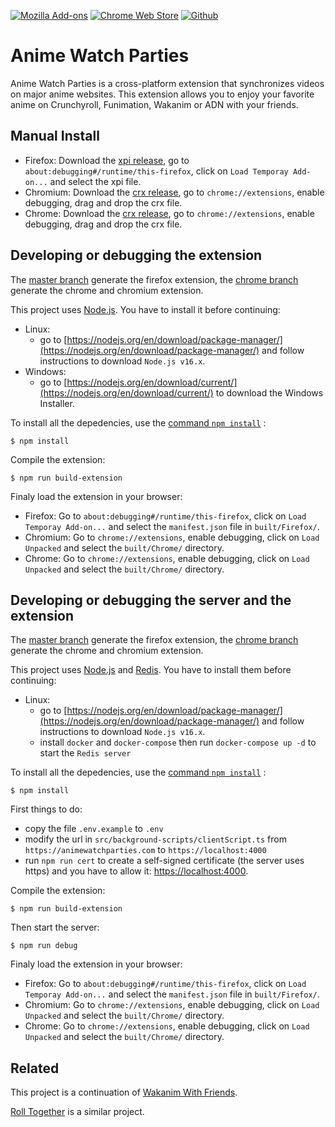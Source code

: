 [![Mozilla Add-ons](https://img.shields.io/amo/v/anime-watch-parties?label=Firefox&logo=Firefox)](https://addons.mozilla.org/firefox/addon/anime-watch-parties/)
[![Chrome Web Store](https://img.shields.io/chrome-web-store/v/goinehmnmhnoaepodbngfgdgjeibgelh?label=Chrome&logo=Google%20Chrome)](https://chrome.google.com/webstore/detail/anime-watch-parties/goinehmnmhnoaepodbngfgdgjeibgelh)
[![Github](https://img.shields.io/github/license/Dragicafit/Anime-Watch-Parties?logo=Github)](https://github.com/Dragicafit/Anime-Watch-Parties)

# Anime Watch Parties

Anime Watch Parties is a cross-platform extension that synchronizes videos on major anime websites.
This extension allows you to enjoy your favorite anime on Crunchyroll, Funimation, Wakanim or ADN with your friends.

## Manual Install

- Firefox: Download the [xpi release](https://github.com/Dragicafit/Anime-Watch-Parties/releases/download/v0.4.0-beta/Anime-Watch-Parties.xpi), go to `about:debugging#/runtime/this-firefox`, click on `Load Temporay Add-on...` and select the xpi file.
- Chromium: Download the [crx release](https://github.com/Dragicafit/Anime-Watch-Parties/releases/download/v0.4.0-beta/Anime-Watch-Parties.crx), go to `chrome://extensions`, enable debugging, drag and drop the crx file.
- Chrome: Download the [crx release](https://github.com/Dragicafit/Anime-Watch-Parties/releases/download/v0.4.0-beta/Anime-Watch-Parties.crx), go to `chrome://extensions`, enable debugging, drag and drop the crx file.

## Developing or debugging the extension

The [master branch](https://github.com/Dragicafit/Anime-Watch-Parties) generate the firefox extension, the [chrome branch](https://github.com/Dragicafit/Anime-Watch-Parties/tree/chrome) generate the chrome and chromium extension.

This project uses [Node.js](https://nodejs.org/). You have to install it before continuing:

- Linux:
  - go to [https://nodejs.org/en/download/package-manager/](https://nodejs.org/en/download/package-manager/) and follow instructions to download `Node.js v16.x`.
- Windows:
  - go to [https://nodejs.org/en/download/current/](https://nodejs.org/en/download/current/) to download the Windows Installer.

To install all the depedencies, use the [command `npm install`](https://docs.npmjs.com/getting-started/installing-npm-packages-locally) :

```ShellSession
$ npm install
```

Compile the extension:

```ShellSession
$ npm run build-extension
```

Finaly load the extension in your browser:

- Firefox: Go to `about:debugging#/runtime/this-firefox`, click on `Load Temporay Add-on...` and select the `manifest.json` file in `built/Firefox/`.
- Chromium: Go to `chrome://extensions`, enable debugging, click on `Load Unpacked` and select the `built/Chrome/` directory.
- Chrome: Go to `chrome://extensions`, enable debugging, click on `Load Unpacked` and select the `built/Chrome/` directory.

## Developing or debugging the server and the extension

The [master branch](https://github.com/Dragicafit/Anime-Watch-Parties) generate the firefox extension, the [chrome branch](https://github.com/Dragicafit/Anime-Watch-Parties/tree/chrome) generate the chrome and chromium extension.

This project uses [Node.js](https://nodejs.org/en/) and [Redis](https://redis.io/). You have to install them before continuing:

- Linux:
  - go to [https://nodejs.org/en/download/package-manager/](https://nodejs.org/en/download/package-manager/) and follow instructions to download `Node.js v16.x`.
  - install `docker` and `docker-compose` then run `docker-compose up -d` to start the `Redis server`

To install all the depedencies, use the [command `npm install`](https://docs.npmjs.com/getting-started/installing-npm-packages-locally) :

```ShellSession
$ npm install
```

First things to do:

- copy the file `.env.example` to `.env`
- modify the url in `src/background-scripts/clientScript.ts` from `https://animewatchparties.com` to `https://localhost:4000`
- run `npm run cert` to create a self-signed certificate (the server uses https) and you have to allow it: [https://localhost:4000](https://localhost:4000).

Compile the extension:

```ShellSession
$ npm run build-extension
```

Then start the server:

```ShellSession
$ npm run debug
```

Finaly load the extension in your browser:

- Firefox: Go to `about:debugging#/runtime/this-firefox`, click on `Load Temporay Add-on...` and select the `manifest.json` file in `built/Firefox/`.
- Chromium: Go to `chrome://extensions`, enable debugging, click on `Load Unpacked` and select the `built/Chrome/` directory.
- Chrome: Go to `chrome://extensions`, enable debugging, click on `Load Unpacked` and select the `built/Chrome/` directory.

## Related

This project is a continuation of [Wakanim With Friends](https://github.com/Dragicafit/Wakanim-With-Friends).

[Roll Together](https://github.com/samuraiexx/roll_together) is a similar project.
